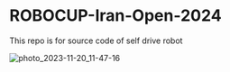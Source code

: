 # ROBOCUP-Iran-Open-2024

This repo is for source code of self drive robot

![photo_2023-11-20_11-47-16](https://github.com/amirhosein-abdolahi/ROBOCUP-Iran-Open-2024/assets/76676710/63acd99b-37be-41d9-ba18-9228795f1ad5)
